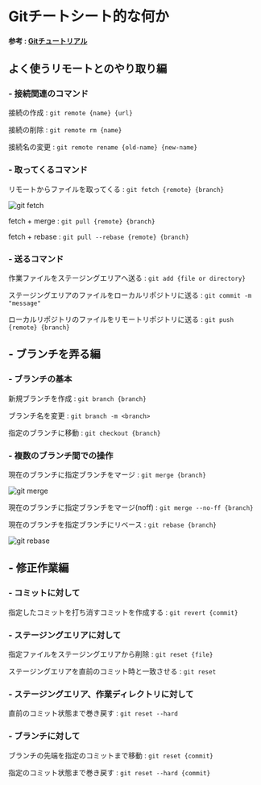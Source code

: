# Gitチートシート的な何か
#### 参考 : [Gitチュートリアル](https://www.atlassian.com/ja/git)

## よく使うリモートとのやり取り編

### - 接続関連のコマンド
接続の作成
: `git remote {name} {url}`

接続の削除
: `git remote rm {name}`

接続名の変更
: `git remote rename {old-name} {new-name}`

### - 取ってくるコマンド
リモートからファイルを取ってくる
: `git fetch {remote} {branch}`

![git fetch](https://github.com/steelplus/HelloWorld/blob/master/document/img/branch_fetch.png "fetchの図")

fetch + merge
: `git pull {remote} {branch}`

fetch + rebase
: `git pull --rebase {remote} {branch}`

### - 送るコマンド
作業ファイルをステージングエリアへ送る
: `git add {file or directory}`

ステージングエリアのファイルをローカルリポジトリに送る
: `git commit -m "message"`

ローカルリポジトリのファイルをリモートリポジトリに送る
: `git push {remote} {branch}`

## - ブランチを弄る編

### - ブランチの基本
新規ブランチを作成
: `git branch {branch}`

ブランチ名を変更
: `git branch -m <branch>`

指定のブランチに移動
: `git checkout {branch}`

### - 複数のブランチ間での操作
現在のブランチに指定ブランチをマージ
: `git merge {branch}`

![git merge](https://github.com/steelplus/HelloWorld/blob/master/document/img/branch_merge.png "mergeの図")


現在のブランチに指定ブランチをマージ(noff)
: `git merge --no-ff {branch}`

現在のブランチを指定ブランチにリベース
: `git rebase {branch}`

![git rebase](https://github.com/steelplus/HelloWorld/blob/master/document/img/branch_rebase.png "rebaseの図")


## - 修正作業編
### - コミットに対して
指定したコミットを打ち消すコミットを作成する
: `git revert {commit}`
### - ステージングエリアに対して
指定ファイルをステージングエリアから削除
: `git reset {file}`

ステージングエリアを直前のコミット時と一致させる
: `git reset`

### - ステージングエリア、作業ディレクトリに対して
直前のコミット状態まで巻き戻す
: `git reset --hard`

### - ブランチに対して
ブランチの先端を指定のコミットまで移動
: `git reset {commit}`

指定のコミット状態まで巻き戻す
: `git reset --hard {commit}`
